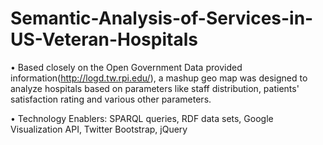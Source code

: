 # Semantic-Analysis-of-Services-in-US-Veteran-Hospitals
• Based closely on the Open Government Data provided information(http://logd.tw.rpi.edu/), a mashup geo map was designed to analyze hospitals based on parameters like staff distribution, patients' satisfaction rating and various other parameters. 

• Technology Enablers: SPARQL queries, RDF data sets, Google Visualization API, Twitter Bootstrap, jQuery
